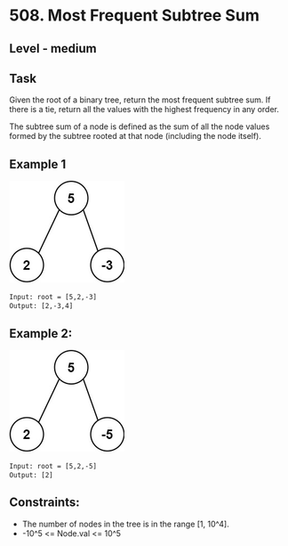 # 508. Most Frequent Subtree Sum


## Level - medium


## Task
Given the root of a binary tree, return the most frequent subtree sum. If there is a tie, return all the values with the highest frequency in any order.

The subtree sum of a node is defined as the sum of all the node values formed by the subtree rooted at that node (including the node itself).


## Example 1
![alt text](image.png)
```
Input: root = [5,2,-3]
Output: [2,-3,4]
```


## Example 2:
![alt text](image-1.png)
```
Input: root = [5,2,-5]
Output: [2]
```


## Constraints:
- The number of nodes in the tree is in the range [1, 10^4].
- -10^5 <= Node.val <= 10^5